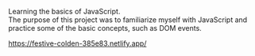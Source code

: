 Learning the basics of JavaScript.</br>
The purpose of this project was to familiarize myself with JavaScript and practice some of the basic concepts, such as DOM events. 

https://festive-colden-385e83.netlify.app/
